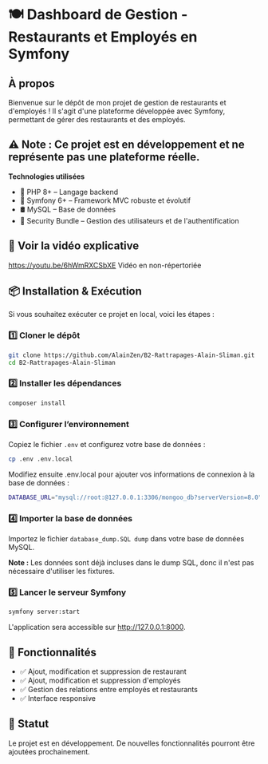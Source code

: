 # 🍽️ Dashboard de Gestion - Restaurants et Employés en Symfony

## À propos
Bienvenue sur le dépôt de mon projet de gestion de restaurants et d'employés !
Il s'agit d'une plateforme développée avec Symfony, permettant de gérer des restaurants et des employés.

## ⚠️ Note : Ce projet est en développement et ne représente pas une plateforme réelle.

 **Technologies utilisées**
- 🐘 PHP 8+ – Langage backend
- 🎵 Symfony 6+ – Framework MVC robuste et évolutif
- 🛢️ MySQL – Base de données
- 🔐 Security Bundle – Gestion des utilisateurs et de l'authentification

## 🎥 Voir la vidéo explicative
https://youtu.be/6hWmRXCSbXE  Vidéo en non-répertoriée

## 📦 Installation & Exécution
Si vous souhaitez exécuter ce projet en local, voici les étapes :

### 1️⃣ Cloner le dépôt
```bash
git clone https://github.com/AlainZen/B2-Rattrapages-Alain-Sliman.git
cd B2-Rattrapages-Alain-Sliman
```

### 2️⃣ Installer les dépendances
```bash
composer install
```

### 3️⃣ Configurer l’environnement
Copiez le fichier `.env` et configurez votre base de données :
```bash
cp .env .env.local
```
Modifiez ensuite .env.local pour ajouter vos informations de connexion à la base de données :

```bash
DATABASE_URL="mysql://root:@127.0.0.1:3306/mongoo_db?serverVersion=8.0"
```

### 4️⃣ Importer la base de données
Importez le fichier `database_dump.SQL dump` dans votre base de données MySQL.

**Note :** Les données sont déjà incluses dans le dump SQL, donc il n'est pas nécessaire d'utiliser les fixtures.

### 5️⃣ Lancer le serveur Symfony
```bash
symfony server:start
```
L'application sera accessible sur http://127.0.0.1:8000.

## 📌 Fonctionnalités

- ✅ Ajout, modification et suppression de restaurant
- ✅ Ajout, modification et suppression d'employés
- ✅ Gestion des relations entre employés et restaurants
- ✅ Interface responsive

## 🚧 Statut
Le projet est en développement. De nouvelles fonctionnalités pourront être ajoutées prochainement.
